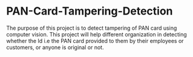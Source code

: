 # PAN-Card-Tampering-Detection
The purpose of this project is to detect tampering of PAN card using computer vision. This project will help different organization in detecting whether the Id i.e the PAN card provided to them by their employees or customers, or anyone is original or not.
